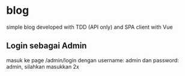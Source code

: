 # blog
simple blog developed with TDD (API only) and SPA client with Vue

## Login sebagai Admin
masuk ke page /admin/login dengan username: admin dan password: admin, silahkan masukkan 2x

